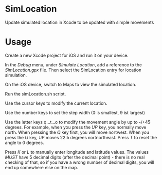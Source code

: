 # SimLocation
 Update simulated location in Xcode to be updated with simple movements

# Usage

Create a new Xcode project for iOS and run it on your device. 

In the _Debug_ menu, under _Simulate Location_, add a reference to the _SimLocation.gpx_ file. Then select the SimLocation entry for location simulation.

On the iOS device, switch to Maps to view the simulated location.

Run the simLocation.sh script.

Use the cursor keys to modify the current location.

Use the number keys to set the step width (0 is smallest, 9 ist largest)

Use the letter keys q...t...o to modify the movement angle by up to -/+45 degrees. For example, when you press the *UP* key, you normally move north. When pressing the *Q* key first, you will move nortwest. When you press the *U* key, UP moves 22.5 degrees nortnortheast. Press *T* to reset the angle to 0 degrees.

Press *K* or *L* to manually enter longitude and latitude values. The values *MUST* have 5 decimal digits (after the decimal point) - there is no real checking of that, so if you have a wrong number of decimal digits, you will end up somewhere else on the map.
